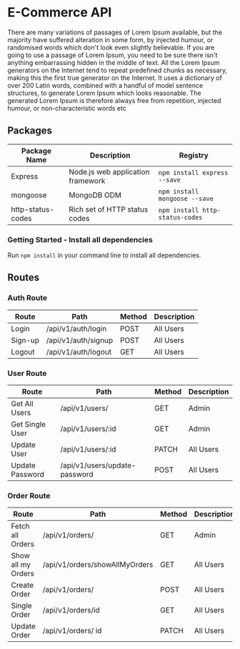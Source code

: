 # E-Commerce API

There are many variations of passages of Lorem Ipsum available, but the majority have suffered alteration in some form, by injected humour, or randomised words which don't look even slightly believable. If you are going to use a passage of Lorem Ipsum, you need to be sure there isn't anything embarrassing hidden in the middle of text. All the Lorem Ipsum generators on the Internet tend to repeat predefined chunks as necessary, making this the first true generator on the Internet. It uses a dictionary of over 200 Latin words, combined with a handful of model sentence structures, to generate Lorem Ipsum which looks reasonable. The generated Lorem Ipsum is therefore always free from repetition, injected humour, or non-characteristic words etc

## Packages

| Package Name      | Description                       | Registry                        |
| ----------------- | --------------------------------- | ------------------------------- |
| Express           | Node.js web application framework | `npm install express --save`    |
| mongoose          | MongoDB ODM                       | `npm install mongoose --save`   |
| http-status-codes | Rich set of HTTP status codes     | `npm install http-status-codes` |

### Getting Started - Install all dependencies

Run `npm install` in your command line to install all dependencies.

## Routes

### Auth Route

| Route   | Path                | Method | Description |
| ------- | ------------------- | ------ | ----------- |
| Login   | /api/v1/auth/login  | POST   | All Users   |
| Sign-up | /api/v1/auth/signup | POST   | All Users   |
| Logout  | /api/v1/auth/logout | GET    | All Users   |

### User Route

| Route           | Path                          | Method | Description |
| --------------- | ----------------------------- | ------ | ----------- |
| Get All Users   | /api/v1/users/                | GET    | Admin       |
| Get Single User | /api/v1/users/:id             | GET    | Admin       |
| Update User     | /api/v1/users/:id             | PATCH  | All Users   |
| Update Password | /api/v1/users/update-password | POST   | All Users   |

### Order Route

| Route              | Path                           | Method | Description |
| ------------------ | ------------------------------ | ------ | ----------- |
| Fetch all Orders   | /api/v1/orders/                | GET    | Admin       |
| Show all my Orders | /api/v1/orders/showAllMyOrders | GET    | All Users   |
| Create Order       | /api/v1/orders/                | POST   | All Users   |
| Single Order       | /api/v1/orders/id              | GET    | All Users   |
| Update Order       | /api/v1/orders/ id             | PATCH  | All Users   |
